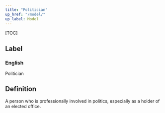 ```yaml
---
title: "Politician"
up_href: "/model/"
up_label: Model
---
```


[TOC]

## Label

### English
Politician


## Definition
A person who is professionally involved in politics, especially as a holder of an elected office. 


    
